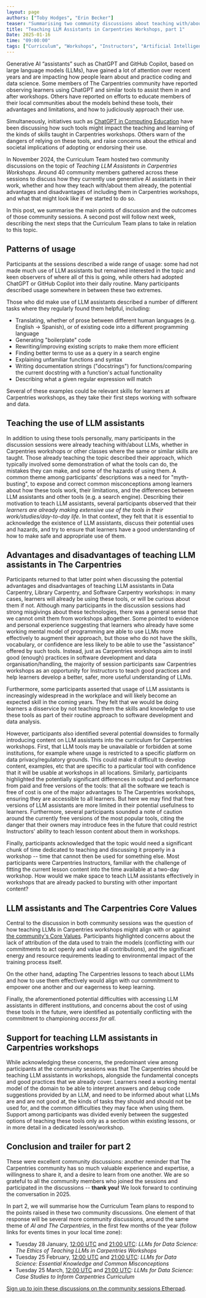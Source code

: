 ```yaml
---
layout: page
authors: ["Toby Hodges", "Erin Becker"]
teaser: "Summarising two community discussions about teaching with/about ChatGPT and other generative AI tools in workshops"
title: "Teaching LLM Assistants in Carpentries Workshops, part 1"
Date: 2025-01-16
time: "09:00:00"
tags: ["Curriculum", "Workshops", "Instructors", "Artificial Intelligence", "Community Discussions"]
---
```


Generative AI “assistants” such as ChatGPT and GitHub Copilot, based on large language models (LLMs), have gained a lot of attention over recent years and are impacting how people learn about and practice coding and data science. 
Some members of The Carpentries community have reported observing learners using ChatGPT and similar tools to assist them in and after workshops. 
Others have reported on efforts to educate members of their local communities about the models behind these tools, their advantages and limitations, and how to judiciously approach their use.

Simultaneously, initiatives such as [ChatGPT in Computing Education](https://chatgpt-in-he.github.io/) have been discussing how such tools might impact the teaching and learning of the kinds of skills taught in Carpentries workshops. 
Others warn of the dangers of relying on these tools, and raise concerns about the ethical and societal implications of adopting or endorsing their use.

In November 2024, the Curriculum Team hosted two community discussions on the topic of _Teaching LLM Assistants in Carpentries Workshops_.
Around 40 community members gathered across these sessions to discuss how they currently use generative AI assistants in their work, whether and how they teach with/about them already, the potential advantages and disadvantages of including them in Carpentries workshops, and what that might look like if we started to do so.

In this post, we summarise the main points of discussion and the outcomes of those community sessions.
A second post will follow next week, describing the next steps that the Curriculum Team plans to take in relation to this topic.


## Patterns of usage
Participants at the sessions described a wide range of usage: some had not made much use of LLM assistants but remained interested in the topic and keen observers of where all of this is going, while others had adopted ChatGPT or GitHub Copilot into their daily routine. 
Many participants described usage somewhere in between these two extremes.

Those who did make use of LLM assistants described a number of different tasks where they regularly found them helpful, including:

* Translating, whether of prose between different human languages (e.g. English -> Spanish), or of existing code into a different programming language
* Generating "boilerplate" code 
* Rewriting/improving existing scripts to make them more efficient
* Finding better terms to use as a query in a search engine
* Explaining unfamiliar functions and syntax
* Writing documentation strings ("docstrings") for functions/comparing the current docstring with a function's actual functionality
* Describing what a given regular expression will match

Several of these examples could be relevant skills for learners at Carpentries workshops, as they take their first steps working with software and data.


## Teaching the use of LLM assistants
In addition to using these tools personally, many participants in the discussion sessions were already teaching with/about LLMs, whether in Carpentries workshops or other classes where the same or similar skills are taught. 
Those already teaching the topic described their approach, which typically involved some demonstration of what the tools can do, the mistakes they can make, and some of the hazards of using them.
A common theme among participants' descriptions was a need for "myth-busting", to expose and correct common misconceptions among learners about how these tools work, their limitations, and the differences between LLM assistants and other tools (e.g. a search engine).
Describing their motivation to teach LLM assistants, several participants observed that their _learners are already making extensive use of the tools in their work/studies/day-to-day life_. 
In that context, they felt that it is essential to acknowledge the existence of LLM assistants, discuss their potential uses and hazards, and try to ensure that learners have a good understanding of how to make safe and appropriate use of them.


## Advantages and disadvantages of teaching LLM assistants in The Carpentries 
Participants returned to that latter point when discussing the potential advantages and disadvantages of teaching LLM assistants in Data Carpentry, Library Carpentry, and Software Carpentry workshops: in many cases, learners will already be using these tools, or will be curious about them if not. 
Although many participants in the discussion sessions had strong misgivings about these technologies, there was a general sense that we cannot omit them from workshops altogether.
Some pointed to evidence and personal experience suggesting that learners who already have some working mental model of programming are able to use LLMs more effectively to augment their approach, but those who do not have the skills, vocabulary, or confidence are less likely to be able to use the "assistance" offered by such tools.
Instead, just as Carpentries workshops aim to instil good (enough) practices in software development and data organisation/handling, the majority of session participants saw Carpentries workshops as an opportunity for Instructors to teach good practices and help learners develop a better, safer, more useful understanding of LLMs.

Furthermore, some participants asserted that usage of LLM assistants is increasingly widespread in the workplace and will likely become an expected skill in the coming years. 
They felt that we would be doing learners a disservice by not teaching them the skills and knowledge to use these tools as part of their routine approach to software development and data analysis.

However, participants also identified several potential downsides to formally introducing content on LLM assistants into the curriculum for Carpentries workshops. 
First, that LLM tools may be unavailable or forbidden at some institutions, for example where usage is restricted to a specific platform on data privacy/regulatory grounds.
This could make it difficult to develop content, examples, etc that are specific to a particular tool with confidence that it will be usable at workshops in all locations.
Similarly, participants highlighted the potentially significant differences in output and performance from paid and free versions of the tools: that all the software we teach is free of cost is one of the major advantages to The Carpentries workshops, ensuring they are accessible to all learners. 
But here we may find that free versions of LLM assistants are more limited in their potential usefulness to learners. 
Furthermore, several participants sounded a note of caution around the currently free versions of the most popular tools, citing the danger that their owners may introduce fees in the future that could restrict Instructors' ability to teach lesson content about them in workshops.

Finally, participants acknowledged that the topic would need a significant chunk of time dedicated to teaching and discussing it properly in a workshop -- time that cannot then be used for something else. 
Most participants were Carpentries Instructors, familiar with the challenge of fitting the current lesson content into the time available at a two-day workshop. 
How would we make space to teach LLM assistants effectively in workshops that are already packed to bursting with other important content?


## LLM assistants and The Carpentries Core Values
Central to the discussion in both community sessions was the question of how teaching LLMs in Carpentries workshops might align with or against [the community's Core Values](/about-us/#our-values). 
Participants highlighted concerns about the lack of attribution of the data used to train the models (conflicting with our commitments to act openly and value all contributions), and the significant energy and resource requirements leading to environmental impact of the training process itself. 

On the other hand, adapting The Carpentries lessons to teach about LLMs and how to use them effectively would align with our commitment to empower one another and our eagerness to keep learning.

Finally, the aforementioned potential difficulties with accessing LLM assistants in different institutions, and concerns about the cost of using these tools in the future, were identified as potentially conflicting with the commitment to championing _access for all_.


## Support for teaching LLM assistants in Carpentries workshops
While acknowledging these concerns, the predominant view among participants at the community sessions was that The Carpentries should be teaching LLM assistants in workshops, alongside the fundamental concepts and good practices that we already cover.
Learners need a working mental model of the domain to be able to interpret answers and debug code suggestions provided by an LLM, and need to be informed about what LLMs are and are not good at, the kinds of tasks they should and should not be used for, and the common difficulties they may face when using them.
Support among participants was divided evenly between the suggested options of teaching these tools only as a section within existing lessons, or in more detail in a dedicated lesson/workshop.


## Conclusion and trailer for part 2
These were excellent community discussions: another reminder that The Carpentries community has so much valuable experience and expertise, a willingness to share it, and a desire to learn from one another. 
We are so grateful to all the community members who joined the sessions and participated in the discussions -- **thank you!** 
We look forward to continuing the conversation in 2025. 

In part 2, we will summarise how the Curriculum Team plans to respond to the points raised in these two community discussions. 
One element of that response will be several more community discussions, around the same theme of _AI and The Carpentries_, in the first few months of the year (follow links for events times in your local time zone):

* Tuesday 28 January, [12:00 UTC](https://www.timeanddate.com/worldclock/fixedtime.html?msg=Carpentries+Community+Discussion&iso=20250128T1200) and [21:00 UTC](https://www.timeanddate.com/worldclock/fixedtime.html?msg=Carpentries+Community+Discussion&iso=20250128T2100): _LLMs for Data Science: The Ethics of Teaching LLMs in Carpentries Workshops_
* Tuesday 25 February, [12:00 UTC](https://www.timeanddate.com/worldclock/fixedtime.html?msg=Carpentries+Community+Discussion&iso=20250128T1200) and [21:00 UTC](https://www.timeanddate.com/worldclock/fixedtime.html?msg=Carpentries+Community+Discussion&iso=20250128T2100): _LLMs for Data Science: Essential Knowledge and Common Misconceptions_
* Tuesday 25 March, [12:00 UTC](https://www.timeanddate.com/worldclock/fixedtime.html?msg=Carpentries+Community+Discussion&iso=20250128T1200) and [21:00 UTC](https://www.timeanddate.com/worldclock/fixedtime.html?msg=Carpentries+Community+Discussion&iso=20250128T2100): _LLMs for Data Science: Case Studies to Inform Carpentries Curriculum_

[Sign up to join these discussions on the community sessions Etherpad](https://pad.carpentries.org/community-sessions-2025).
